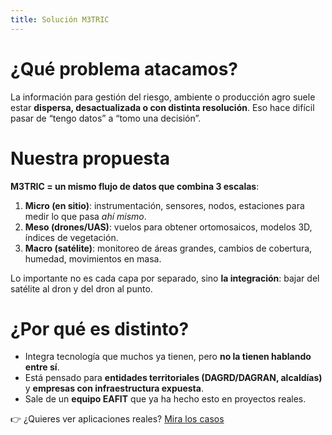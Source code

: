 ```yaml
---
title: Solución M3TRIC
---
```


# ¿Qué problema atacamos?
La información para gestión del riesgo, ambiente o producción agro suele estar **dispersa, desactualizada o con distinta resolución**. Eso hace difícil pasar de “tengo datos” a “tomo una decisión”.

# Nuestra propuesta
**M3TRIC = un mismo flujo de datos que combina 3 escalas**:

1. **Micro (en sitio)**: instrumentación, sensores, nodos, estaciones para medir lo que pasa *ahí mismo*.
2. **Meso (drones/UAS)**: vuelos para obtener ortomosaicos, modelos 3D, índices de vegetación.
3. **Macro (satélite)**: monitoreo de áreas grandes, cambios de cobertura, humedad, movimientos en masa.

Lo importante no es cada capa por separado, sino **la integración**: bajar del satélite al dron y del dron al punto.

# ¿Por qué es distinto?
- Integra tecnología que muchos ya tienen, pero **no la tienen hablando entre sí**.
- Está pensado para **entidades territoriales (DAGRD/DAGRAN, alcaldías)** y **empresas con infraestructura expuesta**.
- Sale de un **equipo EAFIT** que ya ha hecho esto en proyectos reales.

👉 ¿Quieres ver aplicaciones reales? [Mira los casos](./casos.md)

